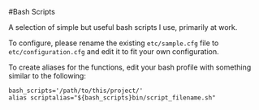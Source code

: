 #Bash Scripts

A selection of simple but useful bash scripts I use, primarily at work.

To configure, please rename the existing `etc/sample.cfg` file to `etc/configuration.cfg` and edit it to fit your own 
configuration.

To create aliases for the functions, edit your bash profile with something similar to the following:

    bash_scripts='/path/to/this/project/'
    alias scriptalias="${bash_scripts}bin/script_filename.sh"